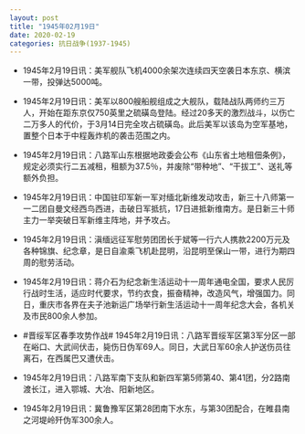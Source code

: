 ```yaml
---
layout: post
title: "1945年02月19日"
date: 2020-02-19
categories: 抗日战争(1937-1945)
---
```


<meta name="referrer" content="no-referrer" />

- 1945年2月19日讯：美军舰队飞机4000余架次连续四天空袭日本东京、横滨一带，投弹达5000吨。 

- 1945年2月19日讯：美军以800艘船舰组成之大舰队，载陆战队两师约三万人，开始在距东京仅750英里之硫磺岛登陆。经过20多天的激烈战斗，以伤亡二万多人的代价，于3月14日完全攻占硫磺岛。此后美军以该岛为空军基地，置整个日本于中程轰炸机的袭击范围之内。 

- 1945年2月19日讯：八路军山东根据地政委会公布《山东省土地租佃条例》，规定必须实行二五减租，租额为37.5％，并废除“带种地”、“干拔工”、送礼等额外负担。 

- 1945年2月19日讯：中国驻印军新一军对缅北新维发动攻击，新三十八师第一一二团自曼文经西鸟西进，击破日军抵抗，17日进抵新维南方。是日新三十师主力一举突破日军新维主阵地，并予攻占。 

- 1945年2月19日讯：滇缅远征军慰劳团团长于斌等一行六人携款2200万元及各种锦旗、纪念章，是日自渝乘飞机赴昆明，沿昆明至保山一带，进行为期四周的慰劳活动。 

- 1945年2月19日讯：蒋介石为纪念新生活运动十一周年通电全国，要求人民厉行战时生活，适应时代要求，节约衣食，振奋精神，改造风气，增强国力。同日，重庆市各界在夫子池新运广场举行新生活运动十一周年纪念大会，各机关及市民800余人参加。 

- #晋绥军区春季攻势作战# 1945年2月19日讯：八路军晋绥军区第3军分区一部在峪口、大武间伏击，毙伤日伪军69人。同日，大武日军60余人护送伤员往离石，在西属巴又遭伏击。 

- 1945年2月19日讯：八路军南下支队和新四军第5师第40、第41团，分2路南渡长江，进入鄂城、大冶、阳新地区。 

- 1945年2月19日讯：冀鲁豫军区第28团南下水东，与第30团配合，在睢县南之河堤岭歼伪军300余人。 

